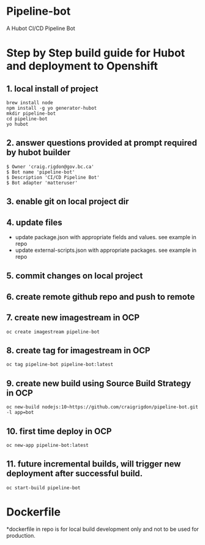 # Pipeline-bot

A Hubot CI/CD Pipeline Bot 


# Step by Step build guide for Hubot and deployment to Openshift

## 1. local install of project
```
brew install node
npm install -g yo generator-hubot
mkdir pipeline-bot
cd pipeline-bot
yo hubot
```
## 2. answer questions provided at prompt required by hubot builder
```
$ Owner 'craig.rigdon@gov.bc.ca'
$ Bot name 'pipeline-bot'
$ Description 'CI/CD Pipeline Bot'
$ Bot adapter 'matteruser'
```
## 3. enable git on local project dir

## 4. update files
* update package.json with appropriate fields and values. see example in repo 
* update external-scripts.json with appropriate packages. see example in repo

## 5. commit changes on local project
## 6. create remote github repo and push to remote

## 7. create new imagestream in OCP
```
oc create imagestream pipeline-bot
```
## 8. create tag for imagestream in OCP
```
oc tag pipeline-bot pipeline-bot:latest
```

## 9. create new build using Source Build Strategy in OCP
```
oc new-build nodejs:10~https://github.com/craigrigdon/pipeline-bot.git -l app=bot
```

## 10. first time deploy in OCP
```
oc new-app pipeline-bot:latest
```

## 11. future incremental builds, will trigger new deployment after successful build.
```
oc start-build pipeline-bot
```


# Dockerfile
*dockerfile in repo is for local build development only and not to be used for production. 
